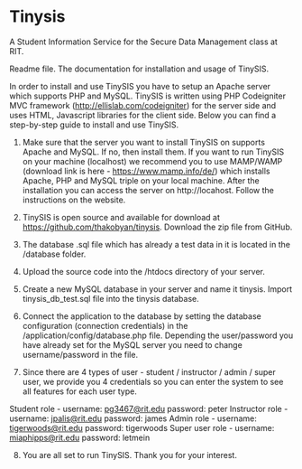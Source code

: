 Tinysis
=======

A Student Information Service for the Secure Data Management class at RIT. 

Readme file. The documentation for installation and usage of TinySIS. 

In order to install and use TinySIS you have to setup an Apache server which supports PHP and MySQL. TinySIS is written using PHP Codeigniter MVC framework (http://ellislab.com/codeigniter) for the server side and uses HTML, Javascript libraries for the client side. 
Below you can find a step-by-step guide to install and use TinySIS. 

1. Make sure that the server you want to install TinySIS on supports Apache and MySQL. If no, then install them. If you want to run TinySIS on your machine (localhost) we recommend you to use MAMP/WAMP  (download link is here - https://www.mamp.info/de/) which installs Apache, PHP and MySQL triple on your local machine. After the installation you can access the server on http://locahost. Follow the instructions on the website. 

2. TinySIS is open source and available for download at  https://github.com/thakobyan/tinysis.  Download the zip file from GitHub. 

3. The database .sql file which has already a test data in it is located in the /database folder.  

4. Upload the source code into the /htdocs directory of your server. 

5. Create a new MySQL database in your server and name it tinysis. Import tinysis_db_test.sql file into the tinysis database. 

6. Connect the application to the database by setting the database configuration (connection credentials) in the /application/config/database.php file. Depending the user/password you have already set  for the MySQL server you need to change username/password in the file.  

7. Since there are 4 types of user - student / instructor / admin / super user, we provide you 4 credentials so you can enter the system to see all  features for each user type. 

Student role - username: pg3467@rit.edu password: peter 
Instructor role - username: jpalis@rit.edu password: james
Admin role - username: tigerwoods@rit.edu password: tigerwoods
Super user role - username: miaphipps@rit.edu  password: letmein

8. You are all set to run TinySIS. Thank you for your interest. 

